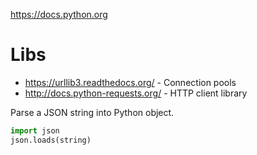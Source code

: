 https://docs.python.org

# Libs
- https://urllib3.readthedocs.org/ - Connection pools 
- http://docs.python-requests.org/ - HTTP client library

Parse a JSON string into Python object.
```python
import json
json.loads(string)
```
